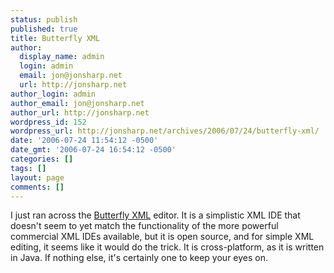 ```yaml
---
status: publish
published: true
title: Butterfly XML
author:
  display_name: admin
  login: admin
  email: jon@jonsharp.net
  url: http://jonsharp.net
author_login: admin
author_email: jon@jonsharp.net
author_url: http://jonsharp.net
wordpress_id: 152
wordpress_url: http://jonsharp.net/archives/2006/07/24/butterfly-xml/
date: '2006-07-24 11:54:12 -0500'
date_gmt: '2006-07-24 16:54:12 -0500'
categories: []
tags: []
layout: page
comments: []
---
```

I just ran across the <a href="http://www.butterflyxml.org/">Butterfly XML</a> editor.  It is a simplistic XML IDE that doesn't seem to yet match the functionality of the more powerful commercial XML IDEs available, but it is open source, and for simple XML editing, it seems like it would do the trick.  It is cross-platform, as it is written in Java.  If nothing else, it's certainly one to keep your eyes on.
